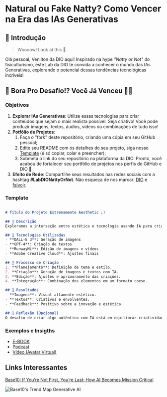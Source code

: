 # Natural ou Fake Natty? Como Vencer na Era das IAs Generativas

## 🚀 Introdução

> Woooow! Look at this 👀

Olá pessoal, Venilton da DIO aqui! Inspirado na hype _"Natty or Not"_ do fisiculturismo, este Lab da DIO te convida a conhecer o mundo das IAs Generativas, explorando o potencial dessas tendências tecnológicas incríveis!

## 🎯 Bora Pro Desafio!? Você Já Venceu 💪🤓

### Objetivos

1. **Explorar IAs Generativas**: Utilize essas tecnologias para criar conteúdos que sejam o mais realista possível. Seja criativo! Você pode produzir imagens, textos, áudios, vídeos ou combinações de tudo isso!
1. **Potfólio de Projetos**:
    1. Faça o "fork" deste repositório, criando uma cópia em seu GitHub pessoal;
    2. Edite seu README com os detalhes do seu projeto, siga nosso [Template](#template) (é só copiar, colar e preencher);
    3. Submeta o link do seu repositório na plataforma da DIO. Pronto, você acabou de fortalecer seu portfólio de projetos nos perfis do GitHub e DIO 🚀
1. **Efeito de Rede**: Compartilhe seus resultados nas redes sociais com a hashtag **#LabDIONattyOrNot**. Não esqueça de nos marcar: [DIO](https://www.linkedin.com/school/dio-makethechange) e [falvojr](https://www.linkedin.com/in/falvojr).

### Template

```markdown

# Título do Projeto Extremamente Aesthetic ;)

## 📒 Descrição
Exploramos a interseção entre estética e tecnologia usando IA para criar conteúdo visual e textual impressionante.

## 🤖 Tecnologias Utilizadas
- **DALL-E 3**: Geração de imagens
- **GPT-4**: Criação de textos
- **RunwayML**: Edição de imagens e vídeos
- **Adobe Creative Cloud**: Ajustes finais

## 🧐 Processo de Criação
1. **Planejamento**: Definição de tema e estilo.
2. **Criação**: Geração de imagens e textos com IA.
3. **Edição**: Ajustes e aprimoramento das criações.
4. **Integração**: Combinação dos elementos em um formato coeso.

## 🚀 Resultados
- **Imagens**: Visual altamente estético.
- **Textos**: Criativos e envolventes.
- **Feedback**: Positivo sobre a inovação e estética.

## 💭 Reflexão (Opcional)
O desafio de criar algo autêntico com IA está em equilibrar criatividade humana e tecnologia. A verdadeira beleza vem da visão única e da curadoria final.

```

### Exemplos e Insigths

- [E-BOOK](/exemplos/E-BOOK.md)
- [Podcast](/exemplos/PODCAST.md)
- [Vídeo (Avatar Virtual)](/exemplos/VIDEO.md)

## Links Interessantes

[Base10: If You’re Not First, You’re Last: How AI Becomes Mission Critical](https://base10.vc/post/generative-ai-mission-critical/)

![Base10's Trend Map Generative AI](https://github.com/digitalinnovationone/lab-natty-or-not/assets/730492/f4df26e8-f8f7-4419-8252-c69d73ea930c)
